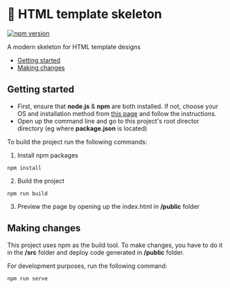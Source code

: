 # 🦴 HTML template skeleton
[![npm version](https://img.shields.io/npm/v/html-template-skeleton?style=plastic)](https://www.npmjs.com/package/html-template-skeleton)

A modern skeleton for HTML template designs


* [Getting started](#getting-started)
* [Making changes](#making-changes)

## Getting started

* First, ensure that **node.js** & **npm** are both installed. If not, choose your OS and installation method from [this page](https://nodejs.org/en/download/package-manager/) and follow the instructions.
* Open up the command line and go to this project's root director directory (eg where **package.json** is located)

To build the project run the following commands:

1. Install npm packages

```
npm install
```

2. Build the project

```
npm run build
```

3. Preview the page by opening up the index.html in **/public** folder

## Making changes

This project uses npm as the build tool. To make changes, you have to do it in the **/src** folder and deploy code generated in **/public** folder.

For development purposes, run the following command:

```
npm run serve
```
